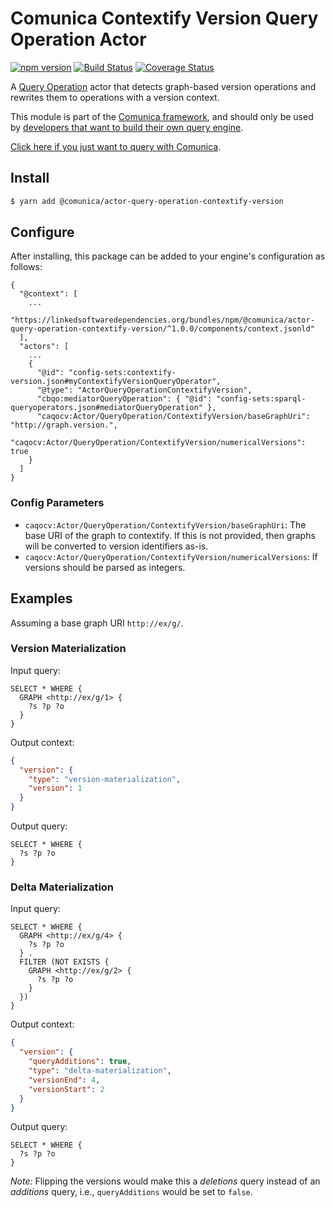 # Comunica Contextify Version Query Operation Actor

[![npm version](https://badge.fury.io/js/%40comunica%2Factor-query-operation-contextify-version.svg)](https://www.npmjs.com/package/@comunica/actor-query-operation-contextify-version)
[![Build Status](https://travis-ci.org/rdfostrich/comunica-actor-query-operation-contextify-version.svg?branch=master)](https://travis-ci.org/rdfostrich/comunica-actor-query-operation-contextify-version)
[![Coverage Status](https://coveralls.io/repos/github/rdfostrich/comunica-actor-query-operation-contextify-version/badge.svg?branch=master)](https://coveralls.io/github/rdfostrich/comunica-actor-query-operation-contextify-version?branch=master)

A [Query Operation](https://github.com/comunica/comunica/tree/master/packages/bus-query-operation) actor
that detects graph-based version operations and rewrites them to operations with a version context.

This module is part of the [Comunica framework](https://github.com/comunica/comunica),
and should only be used by [developers that want to build their own query engine](https://comunica.dev/docs/modify/).

[Click here if you just want to query with Comunica](https://comunica.dev/docs/query/).

## Install

```bash
$ yarn add @comunica/actor-query-operation-contextify-version
```

## Configure

After installing, this package can be added to your engine's configuration as follows:
```text
{
  "@context": [
    ...
    "https://linkedsoftwaredependencies.org/bundles/npm/@comunica/actor-query-operation-contextify-version/^1.0.0/components/context.jsonld"  
  ],
  "actors": [
    ...
    {
      "@id": "config-sets:contextify-version.json#myContextifyVersionQueryOperator",
      "@type": "ActorQueryOperationContextifyVersion",
      "cbqo:mediatorQueryOperation": { "@id": "config-sets:sparql-queryoperators.json#mediatorQueryOperation" },
      "caqocv:Actor/QueryOperation/ContextifyVersion/baseGraphUri": "http://graph.version.",
      "caqocv:Actor/QueryOperation/ContextifyVersion/numericalVersions": true
    }
  ]
}
```

### Config Parameters

* `caqocv:Actor/QueryOperation/ContextifyVersion/baseGraphUri`: The base URI of the graph to contextify. If this is not provided, then graphs will be converted to version identifiers as-is.
* `caqocv:Actor/QueryOperation/ContextifyVersion/numericalVersions`: If versions should be parsed as integers.

## Examples

Assuming a base graph URI `http://ex/g/`.

### Version Materialization

Input query:
```sparql
SELECT * WHERE {
  GRAPH <http://ex/g/1> {
    ?s ?p ?o
  }
}
```

Output context:
```json
{
  "version": {
    "type": "version-materialization",
    "version": 1
  }
}
```

Output query:
```sparql
SELECT * WHERE {
  ?s ?p ?o
}
```

### Delta Materialization

Input query:
```sparql
SELECT * WHERE {
  GRAPH <http://ex/g/4> {
    ?s ?p ?o
  } .
  FILTER (NOT EXISTS {
    GRAPH <http://ex/g/2> {
      ?s ?p ?o
    }
  }) 
}
```

Output context:
```json
{
  "version": {
    "queryAdditions": true,
    "type": "delta-materialization",
    "versionEnd": 4,
    "versionStart": 2
  }
}
```

Output query:
```sparql
SELECT * WHERE {
  ?s ?p ?o
}
```

_Note:_ Flipping the versions would make this a _deletions_ query instead of an _additions_ query,
i.e., `queryAdditions` would be set to `false`.
